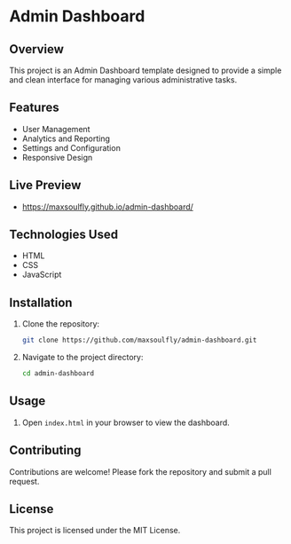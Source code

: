 # Admin Dashboard

## Overview
This project is an Admin Dashboard template designed to provide a simple and clean interface for managing various administrative tasks.

## Features
- User Management
- Analytics and Reporting
- Settings and Configuration
- Responsive Design

## Live Preview
- https://maxsoulfly.github.io/admin-dashboard/

## Technologies Used
- HTML
- CSS
- JavaScript

## Installation
1. Clone the repository:
    ```bash
    git clone https://github.com/maxsoulfly/admin-dashboard.git
    ```
2. Navigate to the project directory:
    ```bash
    cd admin-dashboard
    ```

## Usage
1. Open `index.html` in your browser to view the dashboard.

## Contributing
Contributions are welcome! Please fork the repository and submit a pull request.

## License
This project is licensed under the MIT License.

